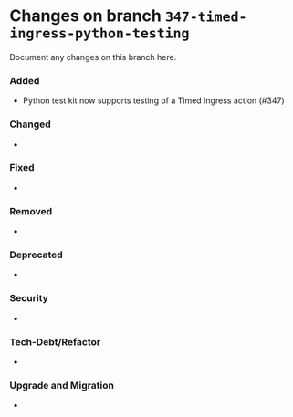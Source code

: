 # Changes on branch `347-timed-ingress-python-testing`
Document any changes on this branch here.
### Added
- Python test kit now supports testing of a Timed Ingress action (#347)

### Changed
- 

### Fixed
- 

### Removed
- 

### Deprecated
- 

### Security
- 

### Tech-Debt/Refactor
- 

### Upgrade and Migration
- 

